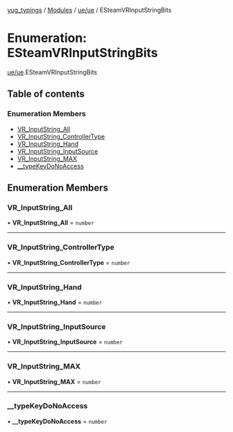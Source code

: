 [yug_typings](../README.md) / [Modules](../modules.md) / [ue/ue](../modules/ue_ue.md) / ESteamVRInputStringBits

# Enumeration: ESteamVRInputStringBits

[ue/ue](../modules/ue_ue.md).ESteamVRInputStringBits

## Table of contents

### Enumeration Members

- [VR\_InputString\_All](ue_ue.ESteamVRInputStringBits.md#vr_inputstring_all)
- [VR\_InputString\_ControllerType](ue_ue.ESteamVRInputStringBits.md#vr_inputstring_controllertype)
- [VR\_InputString\_Hand](ue_ue.ESteamVRInputStringBits.md#vr_inputstring_hand)
- [VR\_InputString\_InputSource](ue_ue.ESteamVRInputStringBits.md#vr_inputstring_inputsource)
- [VR\_InputString\_MAX](ue_ue.ESteamVRInputStringBits.md#vr_inputstring_max)
- [\_\_typeKeyDoNoAccess](ue_ue.ESteamVRInputStringBits.md#__typekeydonoaccess)

## Enumeration Members

### VR\_InputString\_All

• **VR\_InputString\_All** = `number`

___

### VR\_InputString\_ControllerType

• **VR\_InputString\_ControllerType** = `number`

___

### VR\_InputString\_Hand

• **VR\_InputString\_Hand** = `number`

___

### VR\_InputString\_InputSource

• **VR\_InputString\_InputSource** = `number`

___

### VR\_InputString\_MAX

• **VR\_InputString\_MAX** = `number`

___

### \_\_typeKeyDoNoAccess

• **\_\_typeKeyDoNoAccess** = `number`
